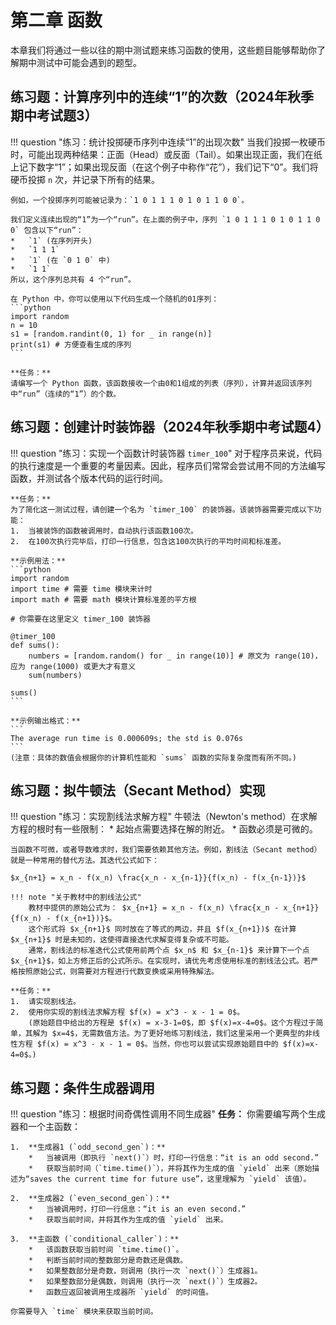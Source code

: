 # 第二章 函数

本章我们将通过一些以往的期中测试题来练习函数的使用，这些题目能够帮助你了解期中测试中可能会遇到的题型。

## 练习题：计算序列中的连续“1”的次数（2024年秋季期中考试题3）

!!! question "练习：统计投掷硬币序列中连续“1”的出现次数"
    当我们投掷一枚硬币时，可能出现两种结果：正面（Head）或反面（Tail）。如果出现正面，我们在纸上记下数字“1”；如果出现反面（在这个例子中称作“花”），我们记下“0”。我们将硬币投掷 `n` 次，并记录下所有的结果。

    例如，一个投掷序列可能被记录为：`1 0 1 1 1 0 1 0 1 1 0 0`。

    我们定义连续出现的“1”为一个“run”。在上面的例子中，序列 `1 0 1 1 1 0 1 0 1 1 0 0` 包含以下“run”：
    *   `1` (在序列开头)
    *   `1 1 1`
    *   `1` (在 `0 1 0` 中)
    *   `1 1`
    所以，这个序列总共有 4 个“run”。

    在 Python 中，你可以使用以下代码生成一个随机的01序列：
    ```python
    import random
    n = 10
    s1 = [random.randint(0, 1) for _ in range(n)]
    print(s1) # 方便查看生成的序列
    ```

    **任务：**
    请编写一个 Python 函数，该函数接收一个由0和1组成的列表（序列），计算并返回该序列中“run”（连续的“1”）的个数。

## 练习题：创建计时装饰器（2024年秋季期中考试题4）

!!! question "练习：实现一个函数计时装饰器 `timer_100`"
    对于程序员来说，代码的执行速度是一个重要的考量因素。因此，程序员们常常会尝试用不同的方法编写函数，并测试各个版本代码的运行时间。

    **任务：**
    为了简化这一测试过程，请创建一个名为 `timer_100` 的装饰器。该装饰器需要完成以下功能：
    1.  当被装饰的函数被调用时，自动执行该函数100次。
    2.  在100次执行完毕后，打印一行信息，包含这100次执行的平均时间和标准差。

    **示例用法：**
    ```python
    import random
    import time # 需要 time 模块来计时
    import math # 需要 math 模块计算标准差的平方根

    # 你需要在这里定义 timer_100 装饰器

    @timer_100
    def sums():
        numbers = [random.random() for _ in range(10)] # 原文为 range(10)，应为 range(1000) 或更大才有意义
        sum(numbers)

    sums()
    ```

    **示例输出格式：**
    ```
    The average run time is 0.000609s; the std is 0.076s
    ```
    (注意：具体的数值会根据你的计算机性能和 `sums` 函数的实际复杂度而有所不同。)

## 练习题：拟牛顿法（Secant Method）实现

!!! question "练习：实现割线法求解方程"
    牛顿法（Newton's method）在求解方程的根时有一些限制：
    *   起始点需要选择在解的附近。
    *   函数必须是可微的。

    当函数不可微，或者导数难求时，我们需要依赖其他方法。例如，割线法（Secant method）就是一种常用的替代方法。其迭代公式如下：

    $x_{n+1} = x_n - f(x_n) \frac{x_n - x_{n-1}}{f(x_n) - f(x_{n-1})}$

    !!! note "关于教材中的割线法公式"
        教材中提供的原始公式为： $x_{n+1} = x_n - f(x_n) \frac{x_n - x_{n+1}}{f(x_n) - f(x_{n+1})}$。
        这个形式将 $x_{n+1}$ 同时放在了等式的两边，并且 $f(x_{n+1})$ 在计算 $x_{n+1}$ 时是未知的，这使得直接迭代求解变得复杂或不可能。
        通常，割线法的标准迭代公式使用前两个点 $x_n$ 和 $x_{n-1}$ 来计算下一个点 $x_{n+1}$，如上方修正后的公式所示。在实现时，请优先考虑使用标准的割线法公式。若严格按照原始公式，则需要对方程进行代数变换或采用特殊解法。

    **任务：**
    1.  请实现割线法。
    2.  使用你实现的割线法求解方程 $f(x) = x^3 - x - 1 = 0$。
        (原始题目中给出的方程是 $f(x) = x-3-1=0$，即 $f(x)=x-4=0$。这个方程过于简单，其解为 $x=4$，无需数值方法。为了更好地练习割线法，我们这里采用一个更典型的非线性方程 $f(x) = x^3 - x - 1 = 0$。当然，你也可以尝试实现原始题目中的 $f(x)=x-4=0$。)

## 练习题：条件生成器调用

!!! question "练习：根据时间奇偶性调用不同生成器"
    **任务：**
    你需要编写两个生成器和一个主函数：

    1.  **生成器1 (`odd_second_gen`)：**
        *   当被调用（即执行 `next()`）时，打印一行信息：“it is an odd second.”
        *   获取当前时间（`time.time()`），并将其作为生成的值 `yield` 出来（原始描述为“saves the current time for future use”，这里理解为 `yield` 该值）。

    2.  **生成器2 (`even_second_gen`)：**
        *   当被调用时，打印一行信息：“it is an even second.”
        *   获取当前时间，并将其作为生成的值 `yield` 出来。

    3.  **主函数 (`conditional_caller`)：**
        *   该函数获取当前时间 `time.time()`。
        *   判断当前时间的整数部分是奇数还是偶数。
        *   如果整数部分是奇数，则调用（执行一次 `next()`）生成器1。
        *   如果整数部分是偶数，则调用（执行一次 `next()`）生成器2。
        *   函数应返回被调用生成器所 `yield` 的时间值。

    你需要导入 `time` 模块来获取当前时间。
